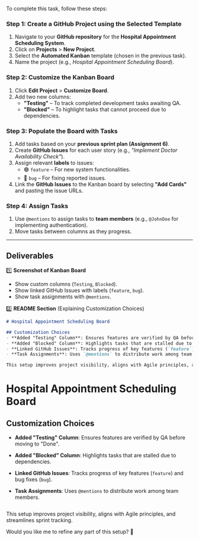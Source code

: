 To complete this task, follow these steps:

### **Step 1: Create a GitHub Project using the Selected Template**  
1. Navigate to your **GitHub repository** for the **Hospital Appointment Scheduling System**.  
2. Click on **Projects** > **New Project**.  
3. Select the **Automated Kanban** template (chosen in the previous task).  
4. Name the project (e.g., *Hospital Appointment Scheduling Board*).  

### **Step 2: Customize the Kanban Board**  
1. Click **Edit Project** > **Customize Board**.  
2. Add two new columns:  
   - **"Testing"** – To track completed development tasks awaiting QA.  
   - **"Blocked"** – To highlight tasks that cannot proceed due to dependencies.  

### **Step 3: Populate the Board with Tasks**  
1. Add tasks based on your **previous sprint plan (Assignment 6)**.  
2. Create **GitHub Issues** for each user story (e.g., *"Implement Doctor Availability Check"*).  
3. Assign relevant **labels** to issues:  
   - 🟢 `feature` – For new system functionalities.  
   - 🔴 `bug` – For fixing reported issues.  
4. Link the **GitHub Issues** to the Kanban board by selecting **"Add Cards"** and pasting the issue URLs.  

### **Step 4: Assign Tasks**  
1. Use `@mentions` to assign tasks to **team members** (e.g., `@JohnDoe` for implementing authentication).  
2. Move tasks between columns as they progress.  

---

## **Deliverables**  

1️⃣ **Screenshot of Kanban Board**  
   - Show custom columns (`Testing`, `Blocked`).  
   - Show linked GitHub Issues with labels (`feature`, `bug`).  
   - Show task assignments with `@mentions`.  

2️⃣ **README Section** (Explaining Customization Choices)  

```markdown
# Hospital Appointment Scheduling Board

## Customization Choices  
- **Added "Testing" Column**: Ensures features are verified by QA before moving to "Done".  
- **Added "Blocked" Column**: Highlights tasks that are stalled due to dependencies.  
- **Linked GitHub Issues**: Tracks progress of key features (`feature`) and bug fixes (`bug`).  
- **Task Assignments**: Uses `@mentions` to distribute work among team members.  

This setup improves project visibility, aligns with Agile principles, and streamlines sprint tracking.
```
# Hospital Appointment Scheduling Board

## Customization Choices  
- **Added "Testing" Column**: Ensures features are verified by QA before moving to "Done".  
- **Added "Blocked" Column**: Highlights tasks that are stalled due to dependencies.  
- **Linked GitHub Issues**: Tracks progress of key features (`feature`) and bug fixes (`bug`).  
- **Task Assignments**: Uses `@mentions` to distribute work among team members.

  ```

This setup improves project visibility, aligns with Agile principles, and streamlines sprint tracking.


Would you like me to refine any part of this setup? 🚀
